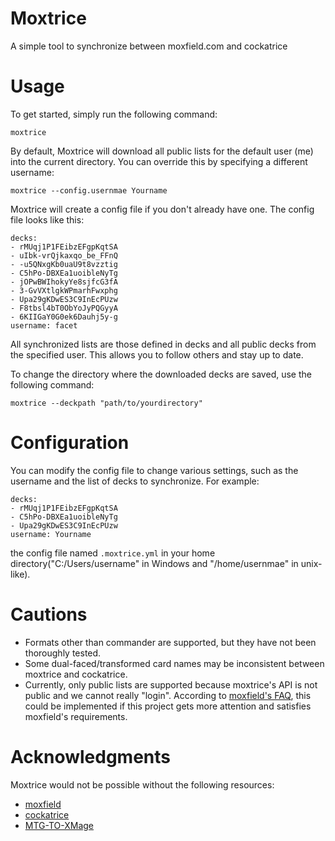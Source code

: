 # Moxtrice

A simple tool to synchronize between moxfield.com and cockatrice

# Usage

To get started, simply run the following command:
```
moxtrice
```
By default, Moxtrice will download all public lists for the default user (me) into the current directory. You can override this by specifying a different username:
```
moxtrice --config.usernmae Yourname
```
Moxtrice will create a config file if you don't already have one. The config file looks like this:

```
decks:
- rMUqj1P1FEibzEFgpKqtSA
- uIbk-vrQjkaxqo_be_FFnQ
- -u5QNxgKb0uaU9t8vzztig
- C5hPo-DBXEa1uoibleNyTg
- jOPwBWIhokyYe8sjfcG3fA
- 3-GvVXtlgkWPmarhFwxphg
- Upa29gKDwES3C9InEcPUzw
- F8tbsl4bT0ObYoJyPQGyyA
- 6KIIGaY0G0ek6Dauhj5y-g
username: facet
```
All synchronized lists are those defined in decks and all public decks from the specified user. This allows you to follow others and stay up to date.

To change the directory where the downloaded decks are saved, use the following command:
```
moxtrice --deckpath "path/to/yourdirectory"
```

# Configuration

You can modify the config file to change various settings, such as the username and the list of decks to synchronize. For example:

```
decks:
- rMUqj1P1FEibzEFgpKqtSA
- C5hPo-DBXEa1uoibleNyTg
- Upa29gKDwES3C9InEcPUzw
username: Yourname
```

the config file named `.moxtrice.yml` in your home directory("C:/Users/username" in Windows and "/home/usernmae" in unix-like).

# Cautions

- Formats other than commander are supported, but they have not been thoroughly tested.
- Some dual-faced/transformed card names may be inconsistent between moxtrice and cockatrice.
- Currently, only public lists are supported because moxtrice's API is not public and we cannot really "login". According to [moxfield's FAQ](https://www.moxfield.com/help/faq#moxfield-api), this could be implemented if this project gets more attention and satisfies moxfield's requirements.

# Acknowledgments

Moxtrice would not be possible without the following resources:

- [moxfield]("https://www.moxfield.com/")
- [cockatrice](https://cockatrice.github.io/)
- [MTG-TO-XMage](https://github.com/thebear132/MTG-To-XMage)
